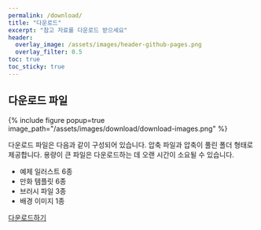 ```yaml
---
permalink: /download/
title: "다운로드"
excerpt: "참고 자료를 다운로드 받으세요"
header:
  overlay_image: /assets/images/header-github-pages.png
  overlay_filter: 0.5
toc: true
toc_sticky: true
---
```

## 다운로드 파일

{% include figure popup=true image_path="/assets/images/download/download-images.png" %}

다운로드 파일은 다음과 같이 구성되어 있습니다. 압축 파일과 압축이 풀린 폴더 형태로 제공합니다. 용량이 큰 파일은 다운로드하는 데 오랜 시간이 소요될 수 있습니다.

* 예제 일러스트 6종
* 만화 템플릿 6종
* 브러시 파일 3종
* 배경 이미지 1종

<a href="https://m.site.naver.com/1qypW" target="_blank" class="btn btn--info btn--small">다운로드하기</a>